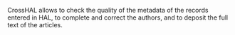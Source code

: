 CrossHAL allows to check the quality of the metadata of the records entered in HAL, to complete and correct the authors, and to deposit the full text of the articles.
